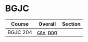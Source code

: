 # BGJC

| Course | Overall | Section |
| ------ | ------- | ------- |
| BGJC 204 | [csv](https://github.com/UCSD-Historical-Enrollment-Data/2025Winter/blob/main/overall/BGJC%20204.csv), [png](https://raw.githubusercontent.com/UCSD-Historical-Enrollment-Data/2025Winter/main/plot_overall/BGJC%20204.png) |  |
